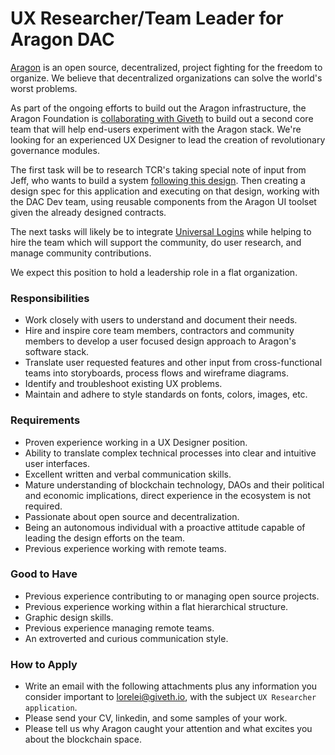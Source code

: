 # UX Researcher/Team Leader for Aragon DAC

[Aragon](https://aragon.org/) is an open source, decentralized, project fighting for the freedom to organize.  We believe that decentralized organizations can solve the world's worst problems.

As part of the ongoing efforts to build out the Aragon infrastructure, the Aragon Foundation is [collaborating with Giveth](https://blog.aragon.org/aragon-dac-a-new-community-effort-to-foster-aragons-development-led-by-giveth/) to build out a second core team that will help end-users experiment with the Aragon stack. We're looking for an experienced UX Designer to lead the creation of revolutionary governance modules.

The first task will be to research TCR's taking special note of input from Jeff, who wants to build a system [following this design](https://blog.goodaudience.com/rewriting-the-story-of-human-collaboration-c33a8a4cd5b8).  Then creating a design spec for this application and executing on that design, working with the DAC Dev team, using reusable components from the Aragon UI toolset given the already designed contracts.

The next tasks will likely be to integrate [Universal Logins](https://www.youtube.com/watch?v=F5t94cCg6XE) while helping to hire the team which will support the community, do user research, and manage community contributions.

We expect this position to hold a leadership role in a flat organization.

### Responsibilities

- Work closely with users to understand and document their needs.
- Hire and inspire core team members, contractors and community members to develop a user focused design approach to Aragon's software stack.
- Translate user requested features and other input from cross-functional teams into storyboards, process flows and wireframe diagrams.
- Identify and troubleshoot existing UX problems.
- Maintain and adhere to style standards on fonts, colors, images, etc.

### Requirements

- Proven experience working in a UX Designer position.
- Ability to translate complex technical processes into clear and intuitive user interfaces.
- Excellent written and verbal communication skills.
- Mature understanding of blockchain technology, DAOs and their political and economic implications, direct experience in the ecosystem is not required.
- Passionate about open source and decentralization.
- Being an autonomous individual with a proactive attitude capable of leading the design efforts on the team.
- Previous experience working with remote teams.

### Good to Have

- Previous experience contributing to or managing open source projects.
- Previous experience working within a flat hierarchical structure.
- Graphic design skills.
- Previous experience managing remote teams.
- An extroverted and curious communication style.

### How to Apply

- Write an email with the following attachments plus any information you consider important to lorelei@giveth.io, with the subject `UX Researcher application`.
- Please send your CV, linkedin, and some samples of your work.
- Please tell us why Aragon caught your attention and what excites you about the blockchain space.
